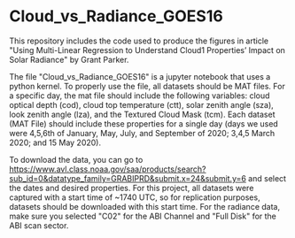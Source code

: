 # Cloud_vs_Radiance_GOES16

This repository includes the code used to produce the figures in article "Using Multi-Linear Regression to Understand Cloud1
Properties’ Impact on Solar Radiance" by Grant Parker.

The file "Cloud_vs_Radiance_GOES16" is a jupyter notebook that uses a python kernel. To properly use the file, all datasets should be MAT files. For a specific day, the mat file should include the following variables: cloud optical depth (cod), cloud top temperature (ctt), solar zenith angle (sza), look zenith angle (lza), and the Textured Cloud Mask (tcm). Each dataset (MAT File) should include these properties for a single day (days we used were 4,5,6th of January, May, July, and September of 2020; 3,4,5 March 2020; and 15 May 2020). 

To download the data, you can go to https://www.avl.class.noaa.gov/saa/products/search?sub_id=0&datatype_family=GRABIPRD&submit.x=24&submit.y=6 and select the dates and desired properties. For this project, all datasets were captured with a start time of ~1740 UTC, so for replication purposes, datasets should be downloaded with this start time. For the radiance data, make sure you selected "C02" for the ABI Channel and "Full Disk" for the ABI scan sector.   
